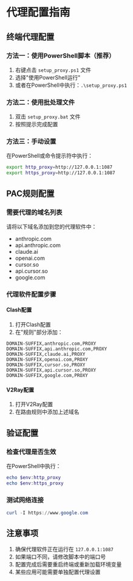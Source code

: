 # 代理配置指南

## 终端代理配置

### 方法一：使用PowerShell脚本（推荐）
1. 右键点击 `setup_proxy.ps1` 文件
2. 选择"使用PowerShell运行"
3. 或者在PowerShell中执行：`.\setup_proxy.ps1`

### 方法二：使用批处理文件
1. 双击 `setup_proxy.bat` 文件
2. 按照提示完成配置

### 方法三：手动设置
在PowerShell或命令提示符中执行：
```bash
export http_proxy=http://127.0.0.1:1087
export https_proxy=http://127.0.0.1:1087
```

## PAC规则配置

### 需要代理的域名列表
请将以下域名添加到您的代理软件中：

- anthropic.com
- api.anthropic.com
- claude.ai
- openai.com
- cursor.so
- api.cursor.so
- google.com

### 代理软件配置步骤

#### Clash配置
1. 打开Clash配置
2. 在"规则"部分添加：
```
DOMAIN-SUFFIX,anthropic.com,PROXY
DOMAIN-SUFFIX,api.anthropic.com,PROXY
DOMAIN-SUFFIX,claude.ai,PROXY
DOMAIN-SUFFIX,openai.com,PROXY
DOMAIN-SUFFIX,cursor.so,PROXY
DOMAIN-SUFFIX,api.cursor.so,PROXY
DOMAIN-SUFFIX,google.com,PROXY
```

#### V2Ray配置
1. 打开V2Ray配置
2. 在路由规则中添加上述域名

## 验证配置

### 检查代理是否生效
在PowerShell中执行：
```powershell
echo $env:http_proxy
echo $env:https_proxy
```

### 测试网络连接
```powershell
curl -I https://www.google.com
```

## 注意事项

1. 确保代理软件正在运行在 `127.0.0.1:1087`
2. 如果端口不同，请修改脚本中的端口号
3. 配置完成后需要重启终端或重新加载环境变量
4. 某些应用可能需要单独配置代理设置
